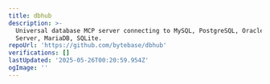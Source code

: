 ```yaml
---
title: dbhub
description: >-
  Universal database MCP server connecting to MySQL, PostgreSQL, Oracle, SQL
  Server, MariaDB, SQLite.
repoUrl: 'https://github.com/bytebase/dbhub'
verifications: []
lastUpdated: '2025-05-26T00:20:59.954Z'
ogImage: ''
---
```


